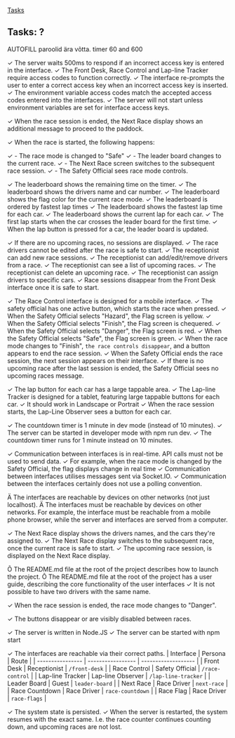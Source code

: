 [Tasks](#tasks)

## Tasks: ?

AUTOFILL paroolid ära võtta.
timer 60 and 600


✓ The server waits 500ms to respond if an incorrect access key is entered in the interface.
✓ The Front Desk, Race Control and Lap-line Tracker require access codes to function correctly.
✓ The interface re-prompts the user to enter a correct access key when an incorrect access key is inserted.
✓ The environment variable access codes match the accepted access codes entered into the interfaces.
✓ The server will not start unless environment variables are set for interface access keys.

✓ When the race session is ended, the Next Race display shows an additional message to proceed to the paddock.

✓ When the race is started, the following happens:

✓ - The race mode is changed to "Safe"
✓ - The leader board changes to the current race.
✓ - The Next Race screen switches to the subsequent race session.
✓ - The Safety Official sees race mode controls.

✓ The leaderboard shows the remaining time on the timer.
✓ The leaderboard shows the drivers name and car number.
✓ The leaderboard shows the flag color for the current race mode.
✓ The leaderboard is ordered by fastest lap times
✓ The leaderboard shows the fastest lap time for each car.
✓ The leaderboard shows the current lap for each car.
✓ The first lap starts when the car crosses the leader board for the first time.
✓ When the lap button is pressed for a car, the leader board is updated.

✓ If there are no upcoming races, no sessions are displayed.
✓ The race drivers cannot be edited after the race is safe to start.
✓ The receptionist can add new race sessions.
✓ The receptionist can add/edit/remove drivers from a race.
✓ The receptionist can see a list of upcoming races.
✓ The receptionist can delete an upcoming race.
✓ The receptionist can assign drivers to specific cars.
✓ Race sessions disappear from the Front Desk interface once it is safe to start.

✓ The Race Control interface is designed for a mobile interface.
✓ The safety official has one active button, which starts the race when pressed.
✓ When the Safety Official selects "Hazard", the Flag screen is yellow.
✓ When the Safety Official selects "Finish", the Flag screen is chequered.
✓ When the Safety Official selects "Danger", the Flag screen is red.
✓ When the Safety Official selects "Safe", the Flag screen is green.
✓ When the race mode changes to "Finish", `the race controls disappear`, and a button appears to end the race session.
✓ When the Safety Official ends the race session, the next session appears on their interface.
✓ If there is no upcoming race after the last session is ended, the Safety Official sees no upcoming races message.

✓ The lap button for each car has a large tappable area.
✓ The Lap-line Tracker is designed for a tablet, featuring large tappable buttons for each car.
✓ It should work in Landscape or Portrait
✓ When the race session starts, the Lap-Line Observer sees a button for each car.

✓ The countdown timer is 1 minute in dev mode (instead of 10 minutes).
✓ The server can be started in developer mode with npm run dev.
✓ The countdown timer runs for 1 minute instead on 10 minutes.

✓ Communication between interfaces is in real-time. API calls must not be used to send data.
✓ For example, when the race mode is changed by the Safety Official, the flag displays change in real time
✓ Communication between interfaces utilises messages sent via Socket.IO.
✓ Communication between the interfaces certainly does not use a polling convention.

Ä The interfaces are reachable by devices on other networks (not just localhost).
Ä The interfaces must be reachable by devices on other networks. For example, the interface must be reachable from a mobile phone browser, while the server and interfaces are served from a computer.

✓ The Next Race display shows the drivers names, and the cars they're assigned to.
✓ The Next Race display switches to the subsequent race, once the current race is safe to start.
✓ The upcoming race session, is displayed on the Next Race display.

Õ The README.md file at the root of the project describes how to launch the project.
Õ The README.md file at the root of the project has a user guide, describing the core functionality of the user interfaces
✓ It is not possible to have two drivers with the same name.

✓ When the race session is ended, the race mode changes to "Danger".

✓ The buttons disappear or are visibly disabled between races.

✓ The server is written in Node.JS
✓ The server can be started with npm start

✓ The interfaces are reachable via their correct paths.
| Interface | Persona | Route |
| ---------------- | ----------------- | ------------------- |
| Front Desk | Receptionist | `/front-desk` |
| Race Control | Safety Official | `/race-control` |
| Lap-line Tracker | Lap-line Observer | `/lap-line-tracker` |
| Leader Board | Guest | `leader-board` |
| Next Race | Race Driver | `next-race` |
| Race Countdown | Race Driver | `race-countdown` |
| Race Flag | Race Driver | `race-flags` |

✓ The system state is persisted.
✓ When the server is restarted, the system resumes with the exact same. I.e. the race counter continues counting down, and upcoming races are not lost.


